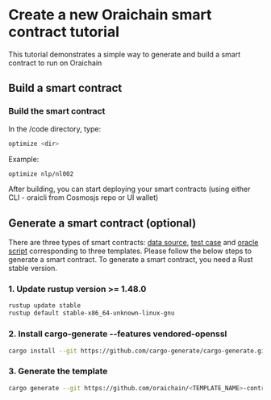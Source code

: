 # Create a new Oraichain smart contract tutorial

This tutorial demonstrates a simple way to generate and build a smart contract to run on Oraichain

## Build a smart contract

### Build the smart contract

In the /code directory, type:

```bash
optimize <dir>
```

Example:

```bash
optimize nlp/nl002
```

After building, you can start deploying your smart contracts (using either CLI - oraicli from Cosmosjs repo or UI wallet)

## Generate a smart contract (optional)

There are three types of smart contracts: [data source](https://github.com/oraichain/datasource-contract-template.git), [test case](https://github.com/oraichain/testcase-contract-template.git) and [oracle script](https://github.com/oraichain/oscript-contract-template.git) corresponding to three templates. Please follow the below steps to generate a smart contract. To generate a smart contract, you need a Rust stable version.

### 1. Update rustup version >= 1.48.0

```bash
rustup update stable
rustup default stable-x86_64-unknown-linux-gnu
```

### 2. Install cargo-generate --features vendored-openssl

```bash
cargo install --git https://github.com/cargo-generate/cargo-generate.git --features vendored-openssl
```

### 3. Generate the template

```bash
cargo generate --git https://github.com/oraichain/<TEMPLATE_NAME>-contract-template.git --name <PROJECT_NAME> --force
```